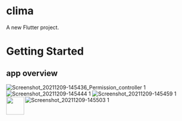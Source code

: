 # clima

A new Flutter project.

# Getting Started
## app overview

![Screenshot_20211209-145436_Permission_controller 1](https://user-images.githubusercontent.com/76595515/145369795-fb47606f-cdf9-48c6-b5be-5a63a3e1f7b2.jpg)
![Screenshot_20211209-145444 1](https://user-images.githubusercontent.com/76595515/145370044-f3ab746f-dda1-4e0c-b18a-ef14028050dc.jpg)
![Screenshot_20211209-145459 1](https://user-images.githubusercontent.com/76595515/145370110-ad92a1ca-33d8-4b76-9dce-1e788368289b.jpg)
![Screenshot_20211209-145503 1](https://user-images.githubusercontent.com/76595515/145370166-97da6353-c186-4862-909a-e205066e0878.jpg)
<a href="url"><img src="https://user-images.githubusercontent.com/76595515/145370166-97da6353-c186-4862-909a-e205066e0878.jpg" align="left" height="48" width="48" ></a>
